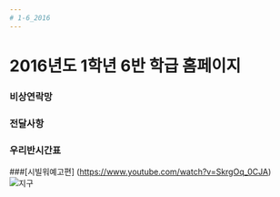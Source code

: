 ```yaml
---
# 1-6_2016
---
```

# 2016년도 1학년 6반 학급 홈페이지  
### 비상연락망
### 전달사항
### 우리반시간표

###[시빌워예고편] (https://www.youtube.com/watch?v=SkrgOq_0CJA)
![지구](https://raw.githubusercontent.com/yeseul91/1-6_2016/gh-pages/images/earth.jpg)
